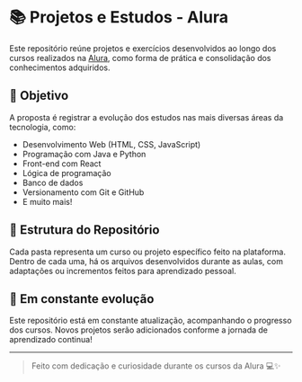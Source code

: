 # 📚 Projetos e Estudos - Alura

Este repositório reúne projetos e exercícios desenvolvidos ao longo dos cursos realizados na [Alura](https://www.alura.com.br/), como forma de prática e consolidação dos conhecimentos adquiridos.

## 🧠 Objetivo

A proposta é registrar a evolução dos estudos nas mais diversas áreas da tecnologia, como:

- Desenvolvimento Web (HTML, CSS, JavaScript)
- Programação com Java e Python
- Front-end com React
- Lógica de programação
- Banco de dados
- Versionamento com Git e GitHub
- E muito mais!

## 📁 Estrutura do Repositório

Cada pasta representa um curso ou projeto específico feito na plataforma. Dentro de cada uma, há os arquivos desenvolvidos durante as aulas, com adaptações ou incrementos feitos para aprendizado pessoal.

## 🚀 Em constante evolução

Este repositório está em constante atualização, acompanhando o progresso dos cursos. Novos projetos serão adicionados conforme a jornada de aprendizado continua!

---

> Feito com dedicação e curiosidade durante os cursos da Alura 💻✨
